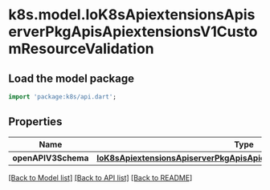 # k8s.model.IoK8sApiextensionsApiserverPkgApisApiextensionsV1CustomResourceValidation

## Load the model package
```dart
import 'package:k8s/api.dart';
```

## Properties
Name | Type | Description | Notes
------------ | ------------- | ------------- | -------------
**openAPIV3Schema** | [**IoK8sApiextensionsApiserverPkgApisApiextensionsV1JSONSchemaProps**](IoK8sApiextensionsApiserverPkgApisApiextensionsV1JSONSchemaProps.md) |  | [optional] 

[[Back to Model list]](../README.md#documentation-for-models) [[Back to API list]](../README.md#documentation-for-api-endpoints) [[Back to README]](../README.md)


